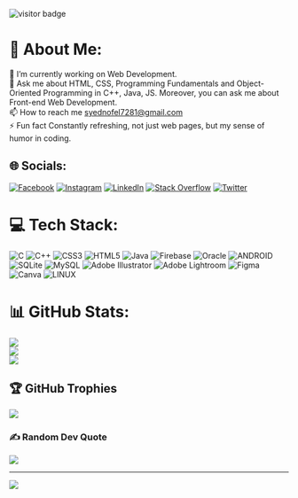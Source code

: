 ![visitor badge](https://visitor-badge.laobi.icu/badge?page_id=jwenjian.visitor-badge&left_color=red&right_color=green&left_text=Hello%20Visitors)

# 💫 About Me:
🔭 I’m currently working on Web Development.<br>💬 Ask me about HTML, CSS, Programming Fundamentals and Object-Oriented Programming in C++, Java, JS. Moreover, you can ask me about Front-end Web Development. <br>📫 How to reach me syednofel7281@gmail.com<br>⚡ Fun fact Constantly refreshing, not just web pages, but my sense of humor in coding.


## 🌐 Socials:
[![Facebook](https://img.shields.io/badge/Facebook-%231877F2.svg?logo=Facebook&logoColor=white)](https://facebook.com/https://web.facebook.com/usmankiyani.usmannkiyani.1/) [![Instagram](https://img.shields.io/badge/Instagram-%23E4405F.svg?logo=Instagram&logoColor=white)](https://instagram.com/syednofel._.30) [![LinkedIn](https://img.shields.io/badge/LinkedIn-%230077B5.svg?logo=linkedin&logoColor=white)](https://linkedin.com/in/https://www.linkedin.com/in/syed-nofel/) [![Stack Overflow](https://img.shields.io/badge/-Stackoverflow-FE7A16?logo=stack-overflow&logoColor=white)](https://stackoverflow.com/users/21181295) [![Twitter](https://img.shields.io/badge/Twitter-%231DA1F2.svg?logo=Twitter&logoColor=white)](https://twitter.com/https://twitter.com/NofelSyed) 

# 💻 Tech Stack:
![C](https://img.shields.io/badge/c-%2300599C.svg?style=for-the-badge&logo=c&logoColor=white) ![C++](https://img.shields.io/badge/c++-%2300599C.svg?style=for-the-badge&logo=c%2B%2B&logoColor=white) ![CSS3](https://img.shields.io/badge/css3-%231572B6.svg?style=for-the-badge&logo=css3&logoColor=white) ![HTML5](https://img.shields.io/badge/html5-%23E34F26.svg?style=for-the-badge&logo=html5&logoColor=white) ![Java](https://img.shields.io/badge/java-%23ED8B00.svg?style=for-the-badge&logo=java&logoColor=white) ![Firebase](https://img.shields.io/badge/firebase-%23039BE5.svg?style=for-the-badge&logo=firebase) ![Oracle](https://img.shields.io/badge/Oracle-F80000?style=for-the-badge&logo=oracle&logoColor=white) ![ANDROID](https://img.shields.io/badge/android-%2320232a.svg?style=for-the-badge&logo=android&logoColor=%a4c639) ![SQLite](https://img.shields.io/badge/sqlite-%2307405e.svg?style=for-the-badge&logo=sqlite&logoColor=white) ![MySQL](https://img.shields.io/badge/mysql-%2300f.svg?style=for-the-badge&logo=mysql&logoColor=white) ![Adobe Illustrator](https://img.shields.io/badge/adobeillustrator-%23FF9A00.svg?style=for-the-badge&logo=adobeillustrator&logoColor=white) ![Adobe Lightroom](https://img.shields.io/badge/Adobe%20Lightroom-31A8FF.svg?style=for-the-badge&logo=Adobe%20Lightroom&logoColor=white) 	![Figma](https://img.shields.io/badge/figma-%23F24E1E.svg?style=for-the-badge&logo=figma&logoColor=white) ![Canva](https://img.shields.io/badge/Canva-%2300C4CC.svg?style=for-the-badge&logo=Canva&logoColor=white) ![LINUX](https://img.shields.io/badge/Linux-FCC624?style=for-the-badge&logo=linux&logoColor=black)
# 📊 GitHub Stats:
![](https://github-readme-stats.vercel.app/api?username=Syed-M-Nofel&theme=gruvbox&hide_border=false&include_all_commits=true&count_private=true)<br/>
![](https://github-readme-streak-stats.herokuapp.com/?user=Syed-M-Nofel&theme=gruvbox&hide_border=false)<br/>
![](https://github-readme-stats.vercel.app/api/top-langs/?username=Syed-M-Nofel&theme=gruvbox&hide_border=false&include_all_commits=true&count_private=true&layout=compact)

## 🏆 GitHub Trophies
![](https://github-profile-trophy.vercel.app/?username=Syed-M-Nofel&theme=algolia&no-frame=false&no-bg=true&margin-w=4)

### ✍️ Random Dev Quote
![](https://quotes-github-readme.vercel.app/api?type=horizontal&theme=gruvbox)

---
[![](https://visitcount.itsvg.in/api?id=Syed-M-Nofel&icon=0&color=0)](https://visitcount.itsvg.in)

<!-- Proudly created with GPRM ( https://gprm.itsvg.in ) -->

